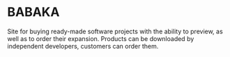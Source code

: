 # BABAKA
Site for buying ready-made software projects with the ability to preview, as well as to order their expansion. Products can be downloaded by independent developers, customers can order them.
